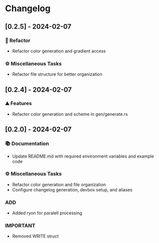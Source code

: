 # Changelog

## [0.2.5] - 2024-02-07

### <!-- 2 -->🚜 Refactor

- Refactor color generation and gradient access

### <!-- 7 -->⚙️ Miscellaneous Tasks

- Refactor file structure for better organization

## [0.2.4] - 2024-02-07

### <!-- 0 -->⛰️  Features

- Refactor color generation and scheme in gen/generate.rs

## [0.2.0] - 2024-02-07

### <!-- 3 -->📚 Documentation

- Update README.md with required environment variables and example code

### <!-- 7 -->⚙️ Miscellaneous Tasks

- Refactor color generation and file organization
- Configure changelog generation, devbox setup, and aliases

### ADD

- Added ryon for paralell processing

### IMPORTANT

- Removed WRITE struct

<!-- WARP -->

